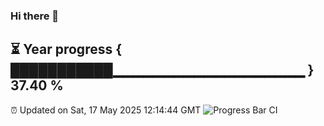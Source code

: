 ### Hi there 👋
⏳ Year progress { ███████████▁▁▁▁▁▁▁▁▁▁▁▁▁▁▁▁▁▁▁ } 37.40 %
---
⏰ Updated on Sat, 17 May 2025 12:14:44 GMT
![Progress Bar CI](https://github.com/Moyi321/Moyi321/workflows/Progress%20Bar%20CI/badge.svg)
